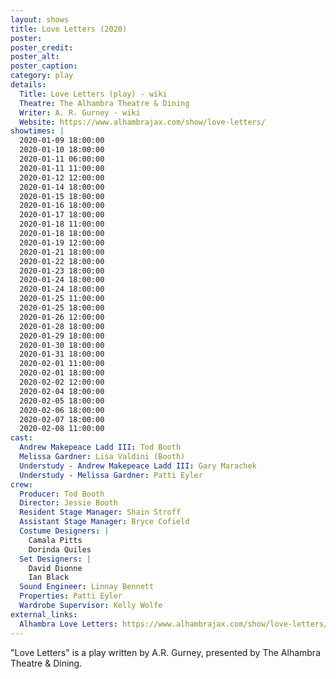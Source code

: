 ```yaml
---
layout: shows
title: Love Letters (2020)
poster:
poster_credit: 
poster_alt:
poster_caption:
category: play
details:
  Title: Love Letters (play) - wiki
  Theatre: The Alhambra Theatre & Dining
  Writer: A. R. Gurney - wiki
  Website: https://www.alhambrajax.com/show/love-letters/
showtimes: |
  2020-01-09 18:00:00
  2020-01-10 18:00:00
  2020-01-11 06:00:00
  2020-01-11 11:00:00
  2020-01-12 12:00:00
  2020-01-14 18:00:00
  2020-01-15 18:00:00
  2020-01-16 18:00:00
  2020-01-17 18:00:00
  2020-01-18 11:00:00
  2020-01-18 18:00:00
  2020-01-19 12:00:00
  2020-01-21 18:00:00
  2020-01-22 18:00:00
  2020-01-23 18:00:00
  2020-01-24 18:00:00
  2020-01-24 18:00:00
  2020-01-25 11:00:00
  2020-01-25 18:00:00
  2020-01-26 12:00:00
  2020-01-28 18:00:00
  2020-01-29 18:00:00
  2020-01-30 18:00:00
  2020-01-31 18:00:00
  2020-02-01 11:00:00
  2020-02-01 18:00:00
  2020-02-02 12:00:00
  2020-02-04 18:00:00
  2020-02-05 18:00:00
  2020-02-06 18:00:00
  2020-02-07 18:00:00
  2020-02-08 11:00:00
cast:
  Andrew Makepeace Ladd III: Tod Booth
  Melissa Gardner: Lisa Valdini (Booth)
  Understudy - Andrew Makepeace Ladd III: Gary Marachek
  Understudy - Melissa Gardner: Patti Eyler
crew:
  Producer: Tod Booth
  Director: Jessie Booth
  Resident Stage Manager: Shain Stroff
  Assistant Stage Manager: Bryce Cofield
  Costume Designers: |
    Camala Pitts
    Dorinda Quiles
  Set Designers: |
    David Dionne
    Ian Black
  Sound Engineer: Linnay Bennett
  Properties: Patti Eyler
  Wardrobe Supervisor: Kelly Wolfe
external_links:
  Alhambra Love Letters: https://www.alhambrajax.com/show/love-letters/
---
```

"Love Letters" is a play written by A.R. Gurney, presented by The Alhambra Theatre & Dining.